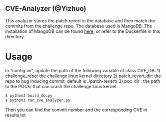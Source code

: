 ## CVE-Analyzer (@Yizhuo)
This analyzer stores the patch revert in the database and then match the commits from the challenge repo. 
The database used is MangoDB. The installation of MangoDB can be found [here](https://www.mongodb.com/docs/manual/tutorial/install-mongodb-on-ubuntu/), or refer to the Dockerfile in this directory.

# Usage
In "config.ini", update the path of the following variable of class CVE_DB:
    1) challenge_repo: the challenge linux kernel directory 
    2) patch_revert_dir: the repo to bug inducing commit, default is ./patch-revert/
    3) poc_dir : the path to the POCs/ that can crash the challenge linux kernel
```sh
$ python3 build_db.py 
$ python3 run_cve_analyzer.py
```
Then you can find the commit number and the corresponding CVE in results.txt
